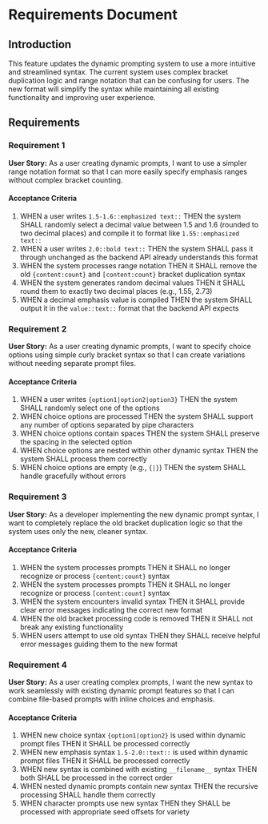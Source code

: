 # Requirements Document

## Introduction

This feature updates the dynamic prompting system to use a more intuitive and streamlined syntax. The current system uses complex bracket duplication logic and range notation that can be confusing for users. The new format will simplify the syntax while maintaining all existing functionality and improving user experience.

## Requirements

### Requirement 1

**User Story:** As a user creating dynamic prompts, I want to use a simpler range notation format so that I can more easily specify emphasis ranges without complex bracket counting.

#### Acceptance Criteria

1. WHEN a user writes `1.5-1.6::emphasized text::` THEN the system SHALL randomly select a decimal value between 1.5 and 1.6 (rounded to two decimal places) and compile it to format like `1.55::emphasized text::`
2. WHEN a user writes `2.0::bold text::` THEN the system SHALL pass it through unchanged as the backend API already understands this format
3. WHEN the system processes range notation THEN it SHALL remove the old `{content:count}` and `[content:count}` bracket duplication syntax
4. WHEN the system generates random decimal values THEN it SHALL round them to exactly two decimal places (e.g., 1.55, 2.73)
5. WHEN a decimal emphasis value is compiled THEN the system SHALL output it in the `value::text::` format that the backend API expects

### Requirement 2

**User Story:** As a user creating dynamic prompts, I want to specify choice options using simple curly bracket syntax so that I can create variations without needing separate prompt files.

#### Acceptance Criteria

1. WHEN a user writes `{option1|option2|option3}` THEN the system SHALL randomly select one of the options
2. WHEN choice options are processed THEN the system SHALL support any number of options separated by pipe characters
3. WHEN choice options contain spaces THEN the system SHALL preserve the spacing in the selected option
4. WHEN choice options are nested within other dynamic syntax THEN the system SHALL process them correctly
5. WHEN choice options are empty (e.g., `{|}`) THEN the system SHALL handle gracefully without errors

### Requirement 3

**User Story:** As a developer implementing the new dynamic prompt syntax, I want to completely replace the old bracket duplication logic so that the system uses only the new, cleaner syntax.

#### Acceptance Criteria

1. WHEN the system processes prompts THEN it SHALL no longer recognize or process `{content:count}` syntax
2. WHEN the system processes prompts THEN it SHALL no longer recognize or process `[content:count]` syntax  
3. WHEN the system encounters invalid syntax THEN it SHALL provide clear error messages indicating the correct new format
4. WHEN the old bracket processing code is removed THEN it SHALL not break any existing functionality
5. WHEN users attempt to use old syntax THEN they SHALL receive helpful error messages guiding them to the new format

### Requirement 4

**User Story:** As a user creating complex prompts, I want the new syntax to work seamlessly with existing dynamic prompt features so that I can combine file-based prompts with inline choices and emphasis.

#### Acceptance Criteria

1. WHEN new choice syntax `{option1|option2}` is used within dynamic prompt files THEN it SHALL be processed correctly
2. WHEN new emphasis syntax `1.5-2.0::text::` is used within dynamic prompt files THEN it SHALL be processed correctly
3. WHEN new syntax is combined with existing `__filename__` syntax THEN both SHALL be processed in the correct order
4. WHEN nested dynamic prompts contain new syntax THEN the recursive processing SHALL handle them correctly
5. WHEN character prompts use new syntax THEN they SHALL be processed with appropriate seed offsets for variety